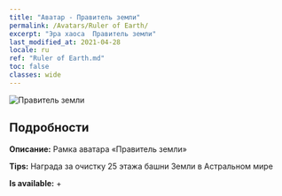 ```yaml
---
title: "Аватар - Правитель земли"
permalink: /Avatars/Ruler of Earth/
excerpt: "Эра хаоса  Правитель земли"
last_modified_at: 2021-04-28
locale: ru
ref: "Ruler of Earth.md"
toc: false
classes: wide
---
```

 ![Правитель земли](/images/a/avatarFrame_40.png)

## Подробности

 **Описание:** Рамка аватара «Правитель земли» 

 **Tips:** Награда за очистку 25 этажа башни Земли в Астральном мире 

 **Is available:**  + 

